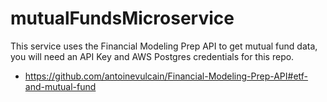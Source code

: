 # mutualFundsMicroservice

This service uses the Financial Modeling Prep API to get mutual fund data, you will need an API Key and AWS Postgres credentials for this repo.
- https://github.com/antoinevulcain/Financial-Modeling-Prep-API#etf-and-mutual-fund
